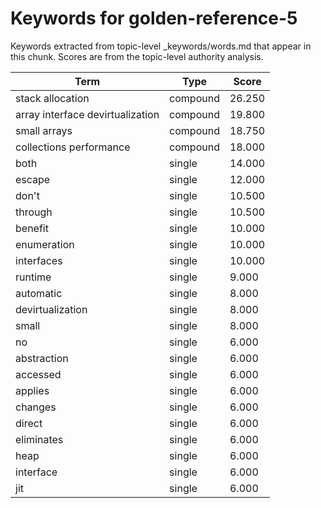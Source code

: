 # Keywords for golden-reference-5

Keywords extracted from topic-level _keywords/words.md that appear in this chunk.
Scores are from the topic-level authority analysis.

| Term | Type | Score |
|------|------|-------|
| stack allocation | compound | 26.250 |
| array interface devirtualization | compound | 19.800 |
| small arrays | compound | 18.750 |
| collections performance | compound | 18.000 |
| both | single | 14.000 |
| escape | single | 12.000 |
| don't | single | 10.500 |
| through | single | 10.500 |
| benefit | single | 10.000 |
| enumeration | single | 10.000 |
| interfaces | single | 10.000 |
| runtime | single | 9.000 |
| automatic | single | 8.000 |
| devirtualization | single | 8.000 |
| small | single | 8.000 |
| no | single | 6.000 |
| abstraction | single | 6.000 |
| accessed | single | 6.000 |
| applies | single | 6.000 |
| changes | single | 6.000 |
| direct | single | 6.000 |
| eliminates | single | 6.000 |
| heap | single | 6.000 |
| interface | single | 6.000 |
| jit | single | 6.000 |
